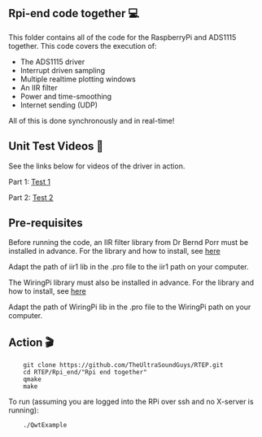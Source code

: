 ## Rpi-end code together :computer:
This folder contains all of the code for the RaspberryPi and ADS1115 together. This code covers the execution of:
* The ADS1115 driver
* Interrupt driven sampling
* Multiple realtime plotting windows
* An IIR filter 
* Power and time-smoothing
* Internet sending (UDP)

All of this is done synchronously and in real-time! 

## Unit Test Videos :movie_camera:
See the links below for videos of the driver in action.

Part 1: [Test 1](https://www.youtube.com/watch?v=j-3AxjxNN2I)

Part 2: [Test 2](https://www.youtube.com/watch?v=jThJus-PdIQ)

## Pre-requisites 

Before running the code, an IIR filter library from Dr Bernd Porr must be installed in advance. For the library and how to install, see [here](https://github.com/berndporr/iir1)

Adapt the path of iir1 lib in the .pro file to the iir1 path on your computer.

The WiringPi library must also be installed in advance. For the library and how to install, see [here](http://wiringpi.com/download-and-install/)

Adapt the path of WiringPi lib in the .pro file to the WiringPi path on your computer.

## Action :clapper:


```
    git clone https://github.com/TheUltraSoundGuys/RTEP.git
    cd RTEP/Rpi_end/"Rpi end together"
    qmake
    make
```

To run (assuming you are logged into the RPi over ssh and no X-server is running):

```
    ./QwtExample
```

